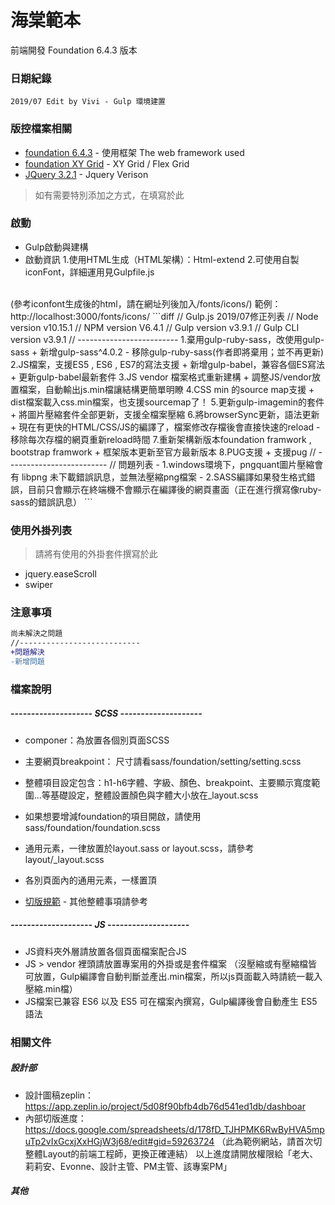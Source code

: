 # 海棠範本 #
 前端開發 Foundation 6.4.3 版本 

### 日期紀錄 ###
```
2019/07 Edit by Vivi - Gulp 環境建置
```

### 版控檔案相關 ###

* [foundation 6.4.3](https://foundation.zurb.com) - 使用框架 The web framework used
* [foundation XY Grid](https://foundation.zurb.com/sites/docs/xy-grid.html) - XY Grid / Flex Grid
* [JQuery 3.2.1](https://code.jquery.com/jquery/) - Jquery Verison
>如有需要特別添加之方式，在填寫於此

### 啟動 ###
* Gulp啟動與建構
* 啟動資訊
1.使用HTML生成（HTML架構）：Html-extend
2.可使用自製 iconFont，詳細運用見Gulpfile.js
<br>
(參考iconfont生成後的html，請在網址列後加入/fonts/icons/)
範例：http://localhost:3000/fonts/icons/
```diff
// Gulp.js 2019/07修正列表
// Node version v10.15.1
// NPM version V6.4.1
// Gulp version v3.9.1
// Gulp CLI version v3.9.1
// -------------------------
1.棄用gulp-ruby-sass，改使用gulp-sass
+	新增gulp-sass^4.0.2
-	移除gulp-ruby-sass(作者即將棄用；並不再更新)
2.JS檔案，支援ES5 , ES6 , ES7的寫法支援
+	新增gulp-babel，兼容各個ES寫法
+ 更新gulp-babel最新套件
3.JS vendor 檔案格式重新建構
+	調整JS/vendor放置檔案，自動輸出js.min檔讓結構更簡單明瞭
4.CSS min 的source map支援
+	dist檔案載入css.min檔案，也支援sourcemap了！
5.更新gulp-imagemin的套件
+	將圖片壓縮套件全部更新，支援全檔案壓縮
6.將browserSync更新，語法更新
+	現在有更快的HTML/CSS/JS的編譯了，檔案修改存檔後會直接快速的reload
-	移除每次存檔的網頁重新reload時間
7.重新架構新版本foundation framwork , bootstrap framwork
+	框架版本更新至官方最新版本
8.PUG支援
+	支援pug
// -------------------------
// 問題列表
- 1.windows環境下，pngquant圖片壓縮會有 libpng 未下載錯誤訊息，並無法壓縮png檔案
- 2.SASS編譯如果發生格式錯誤，目前只會顯示在終端機不會顯示在編譯後的網頁畫面（正在進行撰寫像ruby-sass的錯誤訊息）
```


### 使用外掛列表 ###
>請將有使用的外掛套件撰寫於此
* jquery.easeScroll
* swiper

### 注意事項 ###

```diff
尚未解決之問題
//---------------------------
+問題解決
-新增問題
```


### 檔案說明 ###
##### --------------------  SCSS -------------------- ##### 
* componer：為放置各個別頁面SCSS
* 主要網頁breakpoint：
尺寸請看sass/foundation/setting/setting.scss

* 整體項目設定包含：h1-h6字體、字級、顏色、breakpoint、主要顯示寬度範圍...等基礎設定，整體設置顏色與字體大小放在_layout.scss
* 如果想要增減foundation的項目開啟，請使用sass/foundation/foundation.scss
* 通用元素，一律放置於layout.sass or layout.scss，請參考layout/_layout.scss
* 各別頁面內的通用元素，一樣置頂
* [切版規範](https://drive.google.com/open?id=0B-95R-GtK6XNM1dVZlVlS2xnSEVTS0Z5YnRJZllwa1d1LUJv) - 其他整體事項請參考



##### -------------------- JS -------------------- #####
* JS資料夾外層請放置各個頁面檔案配合JS
* JS > vendor 裡頭請放置專案用的外掛或是套件檔案
（沒壓縮或有壓縮檔皆可放置，Gulp編譯會自動判斷並產出.min檔案，所以js頁面載入時請統一載入壓縮.min檔）
* JS檔案已兼容 ES6 以及 ES5 可在檔案內撰寫，Gulp編譯後會自動產生 ES5 語法


### 相關文件 ###

##### 設計部 #####
* 設計圖稿zeplin：https://app.zeplin.io/project/5d08f90bfb4db76d541ed1db/dashboar
* 內部切版進度：https://docs.google.com/spreadsheets/d/178fD_TJHPMK6RwByHVA5mpuTp2vIxGcxjXxHGjW3j68/edit#gid=59263724
（此為範例網站，請首次切整體Layout的前端工程師，更換正確連結）
以上進度請開放權限給「老大、莉莉安、Evonne、設計主管、PM主管、該專案PM」


##### 其他 #####
